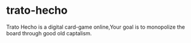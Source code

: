 # trato-hecho
Trato Hecho is a digital card-game online,Your goal is to monopolize the board through good old captalism.
